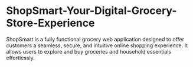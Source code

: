 # ShopSmart-Your-Digital-Grocery-Store-Experience
ShopSmart is a fully functional grocery web application designed to offer customers a seamless, secure, and intuitive online shopping experience. It allows users to explore and buy groceries and household essentials effortlessly.
